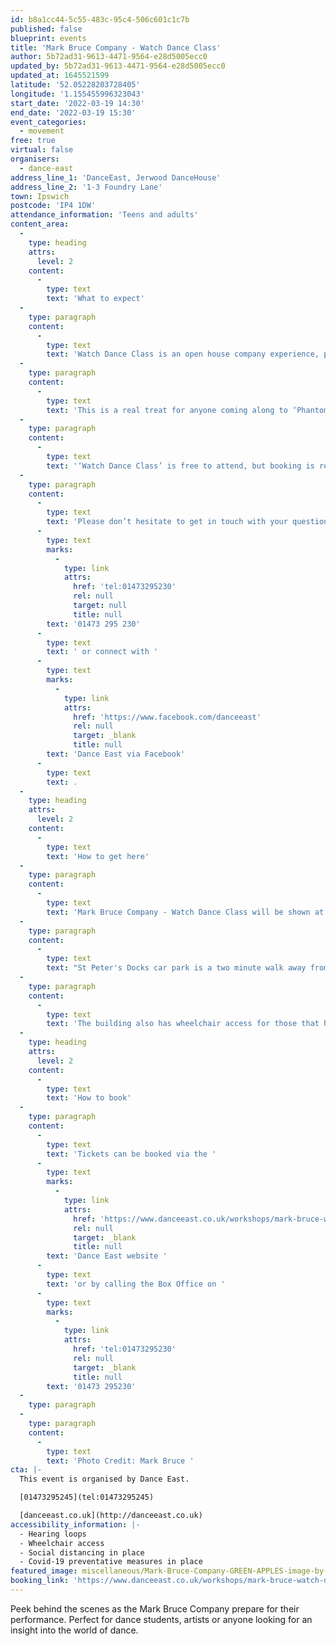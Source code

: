 ```yaml
---
id: b8a1cc44-5c55-483c-95c4-506c601c1c7b
published: false
blueprint: events
title: 'Mark Bruce Company - Watch Dance Class'
author: 5b72ad31-9613-4471-9564-e28d5005ecc0
updated_by: 5b72ad31-9613-4471-9564-e28d5005ecc0
updated_at: 1645521599
latitude: '52.05228203728405'
longitude: '1.155455996323043'
start_date: '2022-03-19 14:30'
end_date: '2022-03-19 15:30'
event_categories:
  - movement
free: true
virtual: false
organisers:
  - dance-east
address_line_1: 'DanceEast, Jerwood DanceHouse'
address_line_2: '1-3 Foundry Lane'
town: Ipswich
postcode: 'IP4 1DW'
attendance_information: 'Teens and adults'
content_area:
  -
    type: heading
    attrs:
      level: 2
    content:
      -
        type: text
        text: 'What to expect'
  -
    type: paragraph
    content:
      -
        type: text
        text: 'Watch Dance Class is an open house company experience, perfect for dance students, artists, bloggers and anyone interested in peeking behind the scenes – you’ll be free to draw, paint or simply observe. Don’t miss this exclusive insight, as Mark Bruce Company prepare to perform in a professional company class.'
  -
    type: paragraph
    content:
      -
        type: text
        text: 'This is a real treat for anyone coming along to ‘Phantoms’, the triple bill showing at the Jerwood DanceHouse on Friday 18 and Saturday 19 March 2022.'
  -
    type: paragraph
    content:
      -
        type: text
        text: '‘Watch Dance Class’ is free to attend, but booking is required.'
  -
    type: paragraph
    content:
      -
        type: text
        text: 'Please don’t hesitate to get in touch with your questions on '
      -
        type: text
        marks:
          -
            type: link
            attrs:
              href: 'tel:01473295230'
              rel: null
              target: null
              title: null
        text: '01473 295 230'
      -
        type: text
        text: ' or connect with '
      -
        type: text
        marks:
          -
            type: link
            attrs:
              href: 'https://www.facebook.com/danceeast'
              rel: null
              target: _blank
              title: null
        text: 'Dance East via Facebook'
      -
        type: text
        text: .
  -
    type: heading
    attrs:
      level: 2
    content:
      -
        type: text
        text: 'How to get here'
  -
    type: paragraph
    content:
      -
        type: text
        text: 'Mark Bruce Company - Watch Dance Class will be shown at Dance East, Jerwood Dance House, Ipswich, IP4 1DW.'
  -
    type: paragraph
    content:
      -
        type: text
        text: "St Peter's Docks car park is a two minute walk away from the venue. "
  -
    type: paragraph
    content:
      -
        type: text
        text: 'The building also has wheelchair access for those that have accessibility needs.'
  -
    type: heading
    attrs:
      level: 2
    content:
      -
        type: text
        text: 'How to book'
  -
    type: paragraph
    content:
      -
        type: text
        text: 'Tickets can be booked via the '
      -
        type: text
        marks:
          -
            type: link
            attrs:
              href: 'https://www.danceeast.co.uk/workshops/mark-bruce-watch-dance-class/'
              rel: null
              target: _blank
              title: null
        text: 'Dance East website '
      -
        type: text
        text: 'or by calling the Box Office on '
      -
        type: text
        marks:
          -
            type: link
            attrs:
              href: 'tel:01473295230'
              rel: null
              target: _blank
              title: null
        text: '01473 295230'
  -
    type: paragraph
  -
    type: paragraph
    content:
      -
        type: text
        text: 'Photo Credit: Mark Bruce '
cta: |-
  This event is organised by Dance East. 

  [01473295245](tel:01473295245)

  [danceeast.co.uk](http://danceeast.co.uk)
accessibility_information: |-
  - Hearing loops
  - Wheelchair access
  - Social distancing in place 
  - Covid-19 preventative measures in place
featured_image: miscellaneous/Mark-Bruce-Company-GREEN-APPLES-image-by-Mark-Bruce-(2).jpg
booking_link: 'https://www.danceeast.co.uk/workshops/mark-bruce-watch-dance-class/'
---
```

Peek behind the scenes as the Mark Bruce Company prepare for their performance. Perfect for dance students, artists or anyone looking for an insight into the world of dance.